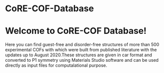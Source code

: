 # CoRE-COF-Database
# Welcome to CoRE-COF Database!
Here you can find guest-free and disorder-free structures of more than 500 experimental COFs with which were built from published literature with the updates up to August 2020.These structures are given in car format and converted to P1 symmetry using Materials Studio software and can be used directly as input files for computalational purpose.
